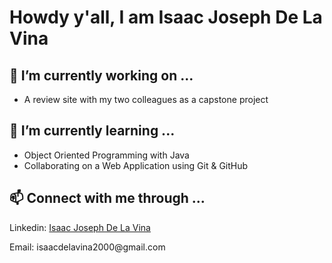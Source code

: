 # Howdy y'all, I am Isaac Joseph De La Vina
<h2>🔭 I’m currently working on ...</h2>
<ul>
  <li>A review site with my two colleagues as a capstone project</li>
</ul>

<h2>🌱 I’m currently learning ...</h2>
<ul>
  <li>Object Oriented Programming with Java</li>
  <li>Collaborating on a Web Application using Git & GitHub</li>
</ul>

<h2>📫 Connect with me through ...</h2>
<p>Linkedin: <a href="https://www.linkedin.com/in/isaac-joseph-de-la-vina-8a2017279/">Isaac Joseph De La Vina </a></p>
<p>Email: isaacdelavina2000@gmail.com</p>





